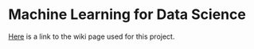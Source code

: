 # Machine Learning for Data Science

[Here](https://github.com/cmutnik/wiki_pages/blob/master/bah/Udemy-machine-learning-for-data-science.ipynb) is a link to the wiki page used for this project.